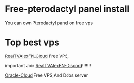 # Free-pterodactyl panel install

You can own Pterodactyl panel on free vps 

# Top best vps 
[RealTVAlexFN_Cloud](cloud.realtvalexfn.qzz.io) Free VPS,

important Join [RealTVAlexFN-Discord](https://discord.com/invite/rGTmGNRz28)!!!!!!!

[Oracle-Cloud](https://www.oracle.com/cloud/) Free VPS,And Ddos server

